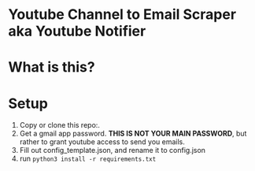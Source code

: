 # Youtube Channel to Email Scraper aka Youtube Notifier

# What is this?


# Setup
1. Copy or clone this repo:.
2. Get a gmail app password. **THIS IS NOT YOUR MAIN PASSWORD**, but rather to grant youtube access to send you emails.
3. Fill out config_template.json, and rename it to config.json
4. run `python3 install -r requirements.txt`